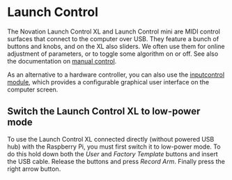 # Launch Control

The Novation Launch Control XL and Launch Control mini are MIDI control surfaces that connect to the computer over USB. They feature a bunch of buttons and knobs, and on the XL also sliders. We often use them for online adjustment of parameters, or to toggle some algorithm on or off. See also the documentation on [manual control](manual-control.md).

As an alternative to a hardware controller, you can also use the [inputcontrol module](../src/module/inputcontrol), which provides a configurable graphical user interface on the computer screen.

## Switch the Launch Control XL to low-power mode

To use the Launch Control XL connected directly (without powered USB hub) with the Raspberry Pi, you must first switch it to low-power mode. To do this hold down both the _User_ and _Factory Template_ buttons and insert the USB cable. Release the buttons and press _Record Arm_. Finally press the right arrow button.
